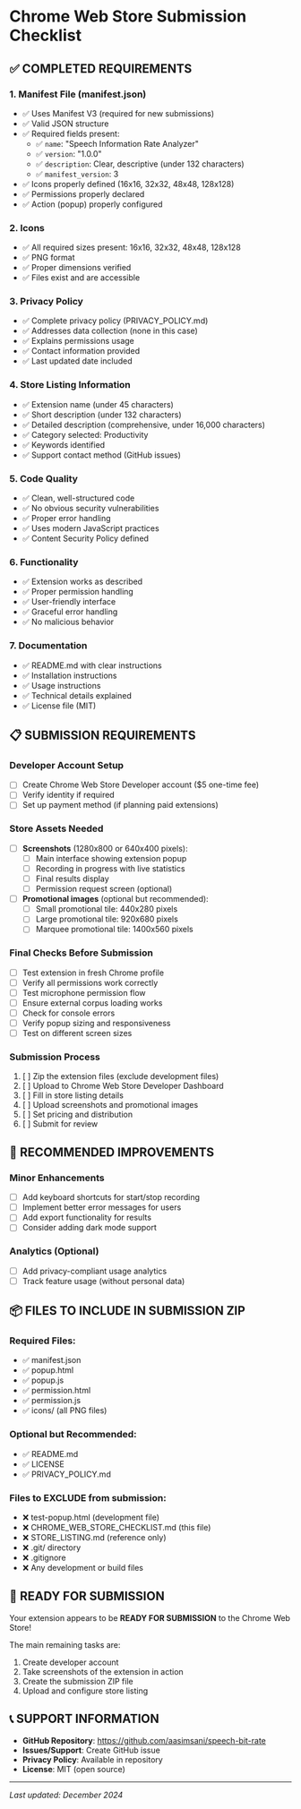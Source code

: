 # Chrome Web Store Submission Checklist

## ✅ COMPLETED REQUIREMENTS

### 1. Manifest File (manifest.json)
- ✅ Uses Manifest V3 (required for new submissions)
- ✅ Valid JSON structure
- ✅ Required fields present:
  - ✅ `name`: "Speech Information Rate Analyzer"
  - ✅ `version`: "1.0.0"
  - ✅ `description`: Clear, descriptive (under 132 characters)
  - ✅ `manifest_version`: 3
- ✅ Icons properly defined (16x16, 32x32, 48x48, 128x128)
- ✅ Permissions properly declared
- ✅ Action (popup) properly configured

### 2. Icons
- ✅ All required sizes present: 16x16, 32x32, 48x48, 128x128
- ✅ PNG format
- ✅ Proper dimensions verified
- ✅ Files exist and are accessible

### 3. Privacy Policy
- ✅ Complete privacy policy (PRIVACY_POLICY.md)
- ✅ Addresses data collection (none in this case)
- ✅ Explains permissions usage
- ✅ Contact information provided
- ✅ Last updated date included

### 4. Store Listing Information
- ✅ Extension name (under 45 characters)
- ✅ Short description (under 132 characters)
- ✅ Detailed description (comprehensive, under 16,000 characters)
- ✅ Category selected: Productivity
- ✅ Keywords identified
- ✅ Support contact method (GitHub issues)

### 5. Code Quality
- ✅ Clean, well-structured code
- ✅ No obvious security vulnerabilities
- ✅ Proper error handling
- ✅ Uses modern JavaScript practices
- ✅ Content Security Policy defined

### 6. Functionality
- ✅ Extension works as described
- ✅ Proper permission handling
- ✅ User-friendly interface
- ✅ Graceful error handling
- ✅ No malicious behavior

### 7. Documentation
- ✅ README.md with clear instructions
- ✅ Installation instructions
- ✅ Usage instructions
- ✅ Technical details explained
- ✅ License file (MIT)

## 📋 SUBMISSION REQUIREMENTS

### Developer Account Setup
- [ ] Create Chrome Web Store Developer account ($5 one-time fee)
- [ ] Verify identity if required
- [ ] Set up payment method (if planning paid extensions)

### Store Assets Needed
- [ ] **Screenshots** (1280x800 or 640x400 pixels):
  - [ ] Main interface showing extension popup
  - [ ] Recording in progress with live statistics  
  - [ ] Final results display
  - [ ] Permission request screen (optional)
- [ ] **Promotional images** (optional but recommended):
  - [ ] Small promotional tile: 440x280 pixels
  - [ ] Large promotional tile: 920x680 pixels
  - [ ] Marquee promotional tile: 1400x560 pixels

### Final Checks Before Submission
- [ ] Test extension in fresh Chrome profile
- [ ] Verify all permissions work correctly
- [ ] Test microphone permission flow
- [ ] Ensure external corpus loading works
- [ ] Check for console errors
- [ ] Verify popup sizing and responsiveness
- [ ] Test on different screen sizes

### Submission Process
1. [ ] Zip the extension files (exclude development files)
2. [ ] Upload to Chrome Web Store Developer Dashboard
3. [ ] Fill in store listing details
4. [ ] Upload screenshots and promotional images
5. [ ] Set pricing and distribution
6. [ ] Submit for review

## 🔧 RECOMMENDED IMPROVEMENTS

### Minor Enhancements
- [ ] Add keyboard shortcuts for start/stop recording
- [ ] Implement better error messages for users
- [ ] Add export functionality for results
- [ ] Consider adding dark mode support

### Analytics (Optional)
- [ ] Add privacy-compliant usage analytics
- [ ] Track feature usage (without personal data)

## 📦 FILES TO INCLUDE IN SUBMISSION ZIP

### Required Files:
- ✅ manifest.json
- ✅ popup.html
- ✅ popup.js
- ✅ permission.html
- ✅ permission.js
- ✅ icons/ (all PNG files)

### Optional but Recommended:
- ✅ README.md
- ✅ LICENSE
- ✅ PRIVACY_POLICY.md

### Files to EXCLUDE from submission:
- ❌ test-popup.html (development file)
- ❌ CHROME_WEB_STORE_CHECKLIST.md (this file)
- ❌ STORE_LISTING.md (reference only)
- ❌ .git/ directory
- ❌ .gitignore
- ❌ Any development or build files

## 🚀 READY FOR SUBMISSION

Your extension appears to be **READY FOR SUBMISSION** to the Chrome Web Store! 

The main remaining tasks are:
1. Create developer account
2. Take screenshots of the extension in action
3. Create the submission ZIP file
4. Upload and configure store listing

## 📞 SUPPORT INFORMATION

- **GitHub Repository**: https://github.com/aasimsani/speech-bit-rate
- **Issues/Support**: Create GitHub issue
- **Privacy Policy**: Available in repository
- **License**: MIT (open source)

---

*Last updated: December 2024* 